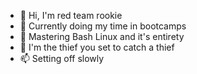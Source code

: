 - 👋 Hi, I'm red team rookie 
- 👀 Currently doing my time in bootcamps
- 🌱 Mastering Bash Linux and it's entirety 
- 💞️ I'm the thief you set to catch a thief 
- 📫 Setting off slowly 

<!---
Stephennevy/Stephennevy is a ✨ special ✨ repository because its `README.md` (this file) appears on your GitHub profile.
You can click the Preview link to take a look at your changes.
--->
